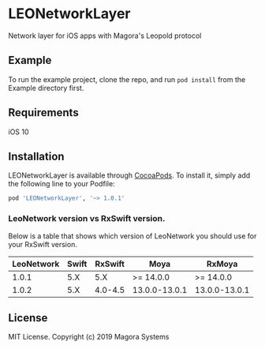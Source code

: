 # LEONetworkLayer
Network layer for iOS apps with Magora's Leopold protocol


## Example
To run the example project, clone the repo, and run `pod install` from the Example directory first.


## Requirements
iOS 10


## Installation

LEONetworkLayer is available through [CocoaPods](http://cocoapods.org). To install
it, simply add the following line to your Podfile:

```ruby
pod 'LEONetworkLayer', '~> 1.0.1'
```

### LeoNetwork version vs RxSwift version.

Below is a table that shows which version of LeoNetwork you should use for
your RxSwift version.

| LeoNetwork | Swift | RxSwift | Moya          | RxMoya          |
| ---------- | ----- | ------- | ------------- |---------------- |
| 1.0.1      | 5.X   | 5.X     | >= 14.0.0     | >= 14.0.0       |
| 1.0.2      | 5.X   | 4.0-4.5 | 13.0.0-13.0.1 | 13.0.0-13.0.1   |

## License
MIT License. Copyright (c) 2019 Magora Systems

